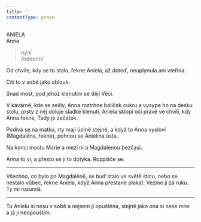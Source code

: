 ```yaml
---
title: ''
contentType: prose
---
```


ANIELA  
Anna

> nyní  
> /oddech/

Od chvíle, kdy se to stalo, řekne Aniela, až doteď, neuplynula ani vteřina.

Cítí to v sobě jako oblouk.

Snad most, pod jehož klenutím se dějí Věci.

V kavárně, kde se sešly, Anna roztrhne balíček cukru a vysype ho na desku stolu, prsty z něj doluje sladké klenutí. Aniela sklopí oči právě ve chvíli, kdy Anna řekne, Tady je začátek.

Podívá se na matku, rty mají úplně stejné, a když to Anna vysloví (Magdaléna, řekne), pohnou se Anielina ústa.

Na konci mostu Marie a mezi ní a Magdalénou bezčasí.

Anna to ví, a přesto se jí to dotýká. Rozpláče se.

* * *

Všechno, co bylo po Magdaléně, se buď stalo ve světě stínu, nebo se nestalo vůbec, řekne Aniela, když Anna přestane plakat. Vezme ji za ruku. Ty mi rozumíš.

* * *

Tu Anielu si nesu v sobě a nejsem jí opuštěna, stejně jako ona si nese mne a já ji neopouštím.
